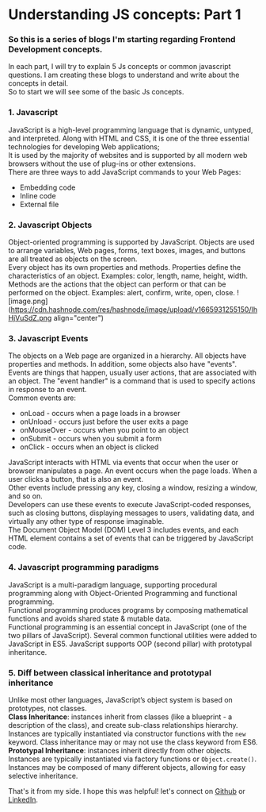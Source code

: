 # Understanding JS concepts: Part 1

### So this is a series of blogs I'm starting regarding Frontend Development concepts.
In each part, I will try to explain 5 Js concepts or common javascript questions.
I am creating these blogs to understand and write about the concepts in detail. <br />
So to start we will see some of the basic Js concepts.
<br/>

### 1. Javascript<br/>
JavaScript is a high-level programming language that is dynamic, untyped, and interpreted. 
Along with HTML and CSS, it is one of the three essential technologies for developing Web applications;<br> 
It is used by the majority of websites and is supported by all modern web browsers without the use of plug-ins or other extensions. <br/>
There are three ways to add JavaScript commands to your Web Pages: 
- Embedding code
- Inline code
- External file

### 2. Javascript Objects <br/>
Object-oriented programming is supported by JavaScript. Objects are used to arrange variables, Web pages, forms, text boxes, images, and buttons are all treated as objects on the screen.<br>
Every object has its own properties and methods. Properties define the characteristics of an object. Examples: color, length, name, height, width. 
<br> Methods are the actions that the object can perform or that can be performed on the object. Examples: alert, confirm, write, open, close.
![image.png](https://cdn.hashnode.com/res/hashnode/image/upload/v1665931255150/IhHjVuSdZ.png align="center")

### 3. Javascript Events <br/>
The objects on a Web page are organized in a hierarchy. All objects have properties and methods. In addition, some objects also have "events". Events are things that happen, usually user actions, that are associated with an object. The "event handler" is a command that is used to specify actions in response to an event.
<br>Common events are:

- onLoad - occurs when a page loads in a browser
- onUnload - occurs just before the user exits a page
- onMouseOver - occurs when you point to an object
- onSubmit - occurs when you submit a form
- onClick - occurs when an object is clicked <br>

JavaScript interacts with HTML via events that occur when the user or browser manipulates a page. An event occurs when the page loads. When a user clicks a button, that is also an event.<br> Other events include pressing any key, closing a window, resizing a window, and so on.<br>
Developers can use these events to execute JavaScript-coded responses, such as closing buttons, displaying messages to users, validating data, and virtually any other type of response imaginable.<br> The Document Object Model (DOM) Level 3 includes events, and each HTML element contains a set of events that can be triggered by JavaScript code.

### 4. Javascript  programming paradigms <br>
JavaScript is a multi-paradigm language, supporting procedural programming along with Object-Oriented Programming and functional programming. <br>
Functional programming produces programs by composing mathematical functions and avoids shared state & mutable data. <br>
Functional programming is an essential concept in JavaScript (one of the two pillars of JavaScript). Several common functional utilities were added to JavaScript in ES5. JavaScript supports OOP (second pillar) with prototypal inheritance.

### 5. Diff between classical inheritance and prototypal inheritance <br>
Unlike most other languages, JavaScript’s object system is based on prototypes, not classes. 
<br>
**Class Inheritance**: instances inherit from classes (like a blueprint - a description of the class), and create sub-class relationships hierarchy. Instances are typically instantiated via constructor functions with the ```new``` keyword. Class inheritance may or may not use the class keyword from ES6. <br>
**Prototypal Inheritance**: instances inherit directly from other objects. Instances are typically instantiated via factory functions or ```Object.create()```. Instances may be composed of many different objects, allowing for easy selective inheritance.

That's it from my side. I hope this was helpful!
let's connect on [Github](https://github.com/Prathmesh-Dhatrak) or [LinkedIn](https://www.linkedin.com/in/prathmesh-dhatrak).



